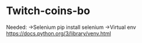# Twitch-coins-bo

Needed:
->Selenium
  pip install selenium
->Virtual env
  https://docs.python.org/3/library/venv.html
